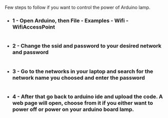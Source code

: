 Few steps to follow if you want to control the power of Arduino lamp. 

- ### 1 - Open Arduino, then File - Examples - Wifi - WifiAccessPoint 

![]()

- ### 2 - Change the ssid and password to your desired network and password 

![]()

- ### 3 - Go to the networks in your laptop and search for the network name you choosed and enter the password

![]()

- ### 4 - After that go back to arduino ide and upload the code. A web page will open, choose from it if you either want to power off or power on your arduino board lamp. 

![]()
